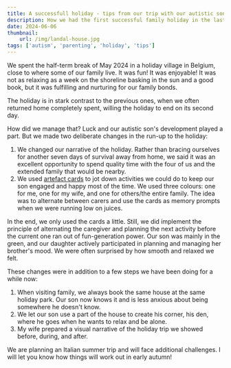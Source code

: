 ```yaml
---
title: A successfull holiday - tips from our trip with our autistic son and neurotypical daugher
description: How we had the first successful family holiday in the last three years
date: 2024-06-06
thumbnail:
    url: /img/landal-house.jpg
tags: ['autism', 'parenting', 'holiday', 'tips']
---
```


We spent the half-term break of May 2024 in a holiday village in Belgium, close to where some of our family live.
It was fun! It was enjoyable! It was not as relaxing as a week on the shoreline basking in the sun and a good book, but it was fulfilling and nurturing for our family bonds.

The holiday is in stark contrast to the previous ones, when we often returned home completely spent, willing the holiday to end on its second day.

How did we manage that? Luck and our autistic son's development played a part. But we made two deliberate changes in the run-up to the holiday:

1. We changed our narrative of the holiday. Rather than bracing ourselves for another seven days of survival away from home, we said it was an excellent opportunity to spend quality time with the four of us and the extended family that would be nearby.
2. We used [artefact cards](https://artefactshop.com/) to jot down activities we could do to keep our son engaged and happy most of the time. We used three colours: one for me, one for my wife, and one for others/the entire family. The idea was to alternate between carers and use the cards as memory prompts when we were running low on juices.

In the end, we only used the cards a little. Still, we did implement the principle of alternating the caregiver and planning the next activity before the current one ran out of fun-generation power.
Our son was mainly in the green, and our daughter actively participated in planning and managing her brother's mood. We were often surprised by how smooth and relaxed we felt.

These changes were in addition to a few steps we have been doing for a while now:

1. When visiting family, we always book the same house at the same holiday park. Our son now knows it and is less anxious about being somewhere he doesn't know.
2. We let our son use a part of the house to create his corner, his den, where he goes when he wants to relax and be alone.
3. My wife prepared a visual narrative of the holiday trip we showed before, during, and after.

We are planning an Italian summer trip and will face additional challenges. I will let you know how things will work out in early autumn!